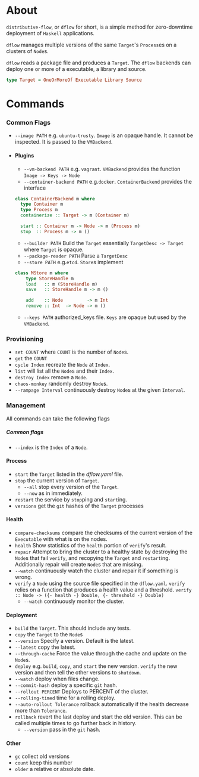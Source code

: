 # About

`distributive-flow`, or `dflow` for short, is a simple method for zero-downtime deployment of `Haskell` applications.

`dflow` manages multiple versions of the same `Target`'s `Process`es on a clusters of `Node`s.

`dflow` reads a package file and produces a `Target`. The `dflow` backends can deploy one or more of a executable, a library and source.

```haskell
type Target = OneOrMoreOf Executable Library Source
```

# Commands
### Common Flags

- `--image PATH` e.g. `ubuntu-trusty`. `Image` is an opaque handle. It cannot  be inspected. It is passed to the `VMBackend`.
- #### Plugins

  - `--vm-backend PATH` e.g. `vagrant`. `VMBackend` provides the function `Image -> Keys -> Node`
  - `--container-backend PATH` e.g.`docker`.
  `ContainerBackend` provides the interface
  ```haskell
  class ContainerBackend m where
    type Container m  
    type Process m
    containerize :: Target -> m (Container m)

    start :: Container m -> Node -> m (Process m)
    stop  :: Process m -> m ()
  ```
  - `--builder PATH` Build the `Target` essentially `TargetDesc -> Target` where `Target` is opaque.
  - `--package-reader PATH` Parse a `TargetDesc`
  - `--store PATH` e.g.`etcd`. `Store`s implement
  ```haskell
  class MStore m where
      type StoreHandle m
      load   :: m (StoreHandle m)
      save   :: StoreHandle m -> m ()

      add    :: Node         -> m Int
      remove :: Int  -> Node -> m ()
  ```
  - `--keys PATH` authorized_keys file. `Keys` are opaque but used by the
`VMBackend`.

### Provisioning
- `set COUNT` where `COUNT` is the number of `Node`s.
- `get` the `COUNT`
- `cycle Index` recreate the `Node` at `Index`.
- `list` will list all the `Node`s and their `Index`.
- `destroy Index` remove a `Node`.
- `chaos-monkey` randomly destroy `Node`s.
 - `--rampage Interval` continuously destroy `Node`s at the given `Interval`.

### Management

All commands can take the following flags
##### Common flags
- `--index`  is the `Index` of a `Node`.

#### Process

- `start` the `Target` listed in the *dflow.yaml* file.
- `stop`  the current version of `Target`.
  - `--all` stop every version of the `Target`.
  - `--now` as in immediately.
- `restart` the service by `stop`ping and `start`ing.
- `versions` get the `git` hashes of the `Target` processes

#### Health

- `compare-checksums` compare the checksums of the current version of the `Executable` with what is on the nodes.
- `health` Show statistics of the `health` portion of `verify`'s result.
- `repair` Attempt to bring the cluster to a healthy state by destroying the `Node`s that fail `verify`, and recopying the `Target` and `restart`ing. Additionally repair will create `Node`s that are missing.
 - `--watch` continuously watch the cluster and repair it if something is wrong.
- `verify` a `Node` using the source file specified in the `dflow.yaml`. `verify` relies on a function that produces a health value and a threshold. `verify :: Node -> ({- health -} Double, {- threshold -} Double)`
  - `--watch` continuously monitor the cluster.

#### Deployment

- `build` the `Target`. This should include any tests.
- `copy` the `Target` to the `Node`s
 - `--version` Specify a version. Default is the latest.
 - `--latest` copy the latest.
 - `--through-cache` Force the value through the cache and update on the `Node`s.
- `deploy` e.g. `build`, `copy`, and `start` the new version. `verify` the new version and then tell the other versions to `shutdown`.
 - `--watch` deploy when files change.
 - `--commit-hash` deploy a specific `git` hash.
 - `--rollout PERCENT` Deploys to PERCENT of the cluster.
 - `--rolling-timed` time for a rolling deploy.
 - `--auto-rollout Tolerance` rollback automatically if the health decrease more than `Tolerance`.
- `rollback` revert the last deploy and start the old version. This can be called multiple times to go further back in history.
  - `--version` pass in the `git` hash.

#### Other

- `gc` collect old versions
 - `count` keep this number
 - `older` a relative or absolute date.
